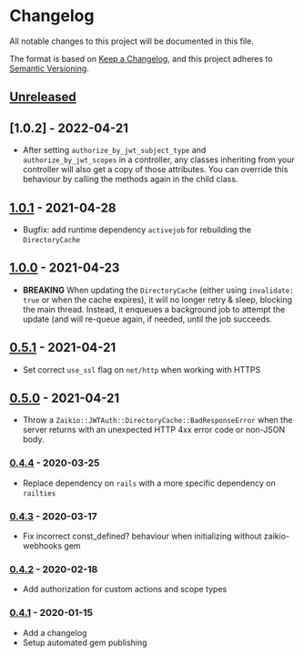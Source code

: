 # Changelog

All notable changes to this project will be documented in this file.

The format is based on [Keep a Changelog](https://keepachangelog.com/en/1.0.0/),
and this project adheres to [Semantic Versioning](https://semver.org/spec/v2.0.0.html).

## [Unreleased]

## [1.0.2] - 2022-04-21

* After setting `authorize_by_jwt_subject_type` and `authorize_by_jwt_scopes` in a
  controller, any classes inheriting from your controller will also get a copy of those
  attributes. You can override this behaviour by calling the methods again in the child
  class.

## [1.0.1] - 2021-04-28

* Bugfix: add runtime dependency `activejob` for rebuilding the `DirectoryCache`

## [1.0.0] - 2021-04-23

* **BREAKING** When updating the `DirectoryCache` (either using `invalidate: true` or when
  the cache expires), it will no longer retry & sleep, blocking the main thread.
  Instead, it enqueues a background job to attempt the update (and will re-queue again, if
  needed, until the job succeeds.

## [0.5.1] - 2021-04-21

* Set correct `use_ssl` flag on `net/http` when working with HTTPS

## [0.5.0] - 2021-04-21

* Throw a `Zaikio::JWTAuth::DirectoryCache::BadResponseError` when the server returns with
  an unexpected HTTP 4xx error code or non-JSON body.

### [0.4.4] - 2020-03-25

 * Replace dependency on `rails` with a more specific dependency on `railties`

### [0.4.3] - 2020-03-17

* Fix incorrect const_defined? behaviour when initializing without zaikio-webhooks gem

### [0.4.2] - 2020-02-18
* Add authorization for custom actions and scope types

### [0.4.1] - 2020-01-15

* Add a changelog
* Setup automated gem publishing

[Unreleased]: https://github.com/zaikio/zaikio-directory-models/compare/v1.0.2...HEAD
[1.0.1]: https://github.com/zaikio/zaikio-directory-models/compare/v1.0.1...v1.0.2
[1.0.1]: https://github.com/zaikio/zaikio-directory-models/compare/v1.0.0...v1.0.1
[1.0.0]: https://github.com/zaikio/zaikio-directory-models/compare/v0.5.1...v1.0.0
[0.5.1]: https://github.com/zaikio/zaikio-directory-models/compare/v0.5.0...v0.5.1
[0.5.0]: https://github.com/zaikio/zaikio-directory-models/compare/v0.4.4...v0.5.0
[0.4.4]: https://github.com/zaikio/zaikio-directory-models/compare/v0.4.3...v0.4.4
[0.4.3]: https://github.com/zaikio/zaikio-directory-models/compare/v0.4.2...v0.4.3
[0.4.2]: https://github.com/zaikio/zaikio-directory-models/compare/v0.4.1...v0.4.2
[0.4.1]: https://github.com/zaikio/zaikio-directory-models/compare/d601d8c2f5c68f9c440755a8fbf9e17b4ae79a66...v0.4.1
